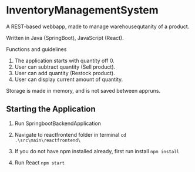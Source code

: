 # InventoryManagementSystem

A REST-based webbapp, made to manage warehousequtanity of a product.

Written in Java (SpringBoot), JavaScript (React).

Functions and guidelines

1.	The application starts with quantity off 0.
2.	User can subtract quantity (Sell product).
3.	User can add quantity (Restock product).
4.	User can display current amount of quantity.

Storage is made in memory, and is not saved between appruns.

## Starting the Application

1. Run SpringbootBackendApplication

2. Navigate to reactfrontend folder in terminal ```cd .\src\main\reactfrontend\```
      
3. If you do not have npm installed already, first run install ```npm install```  

4. Run React ```npm start```


